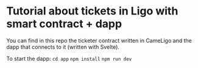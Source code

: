 # Tutorial about tickets in Ligo with smart contract + dapp

You can find in this repo the ticketer contract written in CameLigo and the dapp that connects to it (written with Svelte).

To start the dapp:
`cd app`
`npm install`
`npm run dev`
